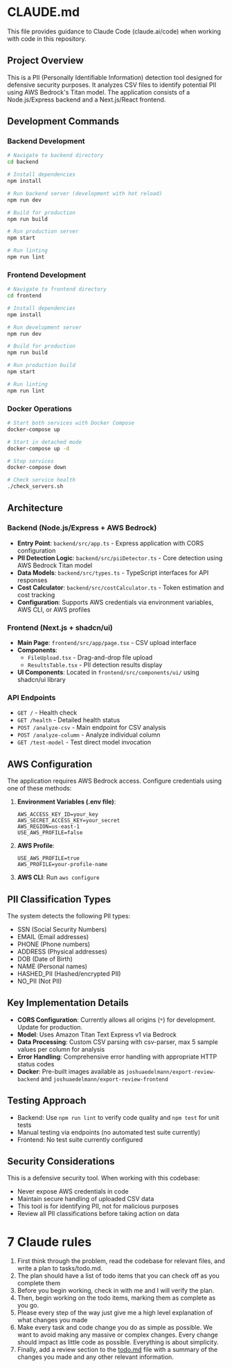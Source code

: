 # CLAUDE.md

This file provides guidance to Claude Code (claude.ai/code) when working with code in this repository.

## Project Overview

This is a PII (Personally Identifiable Information) detection tool designed for defensive security purposes. It analyzes CSV files to identify potential PII using AWS Bedrock's Titan model. The application consists of a Node.js/Express backend and a Next.js/React frontend.

## Development Commands

### Backend Development

```bash
# Navigate to backend directory
cd backend

# Install dependencies
npm install

# Run backend server (development with hot reload)
npm run dev

# Build for production
npm run build

# Run production server
npm start

# Run linting
npm run lint
```

### Frontend Development

```bash
# Navigate to frontend directory
cd frontend

# Install dependencies
npm install

# Run development server
npm run dev

# Build for production
npm run build

# Run production build
npm start

# Run linting
npm run lint
```

### Docker Operations

```bash
# Start both services with Docker Compose
docker-compose up

# Start in detached mode
docker-compose up -d

# Stop services
docker-compose down

# Check service health
./check_servers.sh
```

## Architecture

### Backend (Node.js/Express + AWS Bedrock)
- **Entry Point**: `backend/src/app.ts` - Express application with CORS configuration
- **PII Detection Logic**: `backend/src/piiDetector.ts` - Core detection using AWS Bedrock Titan model
- **Data Models**: `backend/src/types.ts` - TypeScript interfaces for API responses
- **Cost Calculator**: `backend/src/costCalculator.ts` - Token estimation and cost tracking
- **Configuration**: Supports AWS credentials via environment variables, AWS CLI, or AWS profiles

### Frontend (Next.js + shadcn/ui)
- **Main Page**: `frontend/src/app/page.tsx` - CSV upload interface
- **Components**: 
  - `FileUpload.tsx` - Drag-and-drop file upload
  - `ResultsTable.tsx` - PII detection results display
- **UI Components**: Located in `frontend/src/components/ui/` using shadcn/ui library

### API Endpoints
- `GET /` - Health check
- `GET /health` - Detailed health status
- `POST /analyze-csv` - Main endpoint for CSV analysis
- `POST /analyze-column` - Analyze individual column
- `GET /test-model` - Test direct model invocation

## AWS Configuration

The application requires AWS Bedrock access. Configure credentials using one of these methods:

1. **Environment Variables (.env file)**:
   ```
   AWS_ACCESS_KEY_ID=your_key
   AWS_SECRET_ACCESS_KEY=your_secret
   AWS_REGION=us-east-1
   USE_AWS_PROFILE=false
   ```

2. **AWS Profile**:
   ```
   USE_AWS_PROFILE=true
   AWS_PROFILE=your-profile-name
   ```

3. **AWS CLI**: Run `aws configure`

## PII Classification Types

The system detects the following PII types:
- SSN (Social Security Numbers)
- EMAIL (Email addresses)
- PHONE (Phone numbers)
- ADDRESS (Physical addresses)
- DOB (Date of Birth)
- NAME (Personal names)
- HASHED_PII (Hashed/encrypted PII)
- NO_PII (Not PII)

## Key Implementation Details

- **CORS Configuration**: Currently allows all origins (`*`) for development. Update for production.
- **Model**: Uses Amazon Titan Text Express v1 via Bedrock
- **Data Processing**: Custom CSV parsing with csv-parser, max 5 sample values per column for analysis
- **Error Handling**: Comprehensive error handling with appropriate HTTP status codes
- **Docker**: Pre-built images available as `joshuaedelmann/export-review-backend` and `joshuaedelmann/export-review-frontend`

## Testing Approach

- Backend: Use `npm run lint` to verify code quality and `npm test` for unit tests
- Manual testing via endpoints (no automated test suite currently)
- Frontend: No test suite currently configured

## Security Considerations

This is a defensive security tool. When working with this codebase:
- Never expose AWS credentials in code
- Maintain secure handling of uploaded CSV data
- This tool is for identifying PII, not for malicious purposes
- Review all PII classifications before taking action on data


# 7 Claude rules
1. First think through the problem, read the codebase for relevant files, and write a plan to tasks/todo.md.
2. The plan should have a list of todo items that you can check off as you complete them
3. Before you begin working, check in with me and I will verify the plan.
4. Then, begin working on the todo items, marking them as complete as you go.
5. Please every step of the way just give me a high level explanation of what changes you made
6. Make every task and code change you do as simple as possible. We want to avoid making any massive or complex changes. Every change should impact as little code as possible. Everything is about simplicity.
7. Finally, add a review section to the [todo.md](http://todo.md/) file with a summary of the changes you made and any other relevant information.
